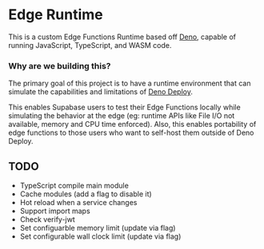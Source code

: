 # Edge Runtime

This is a custom Edge Functions Runtime based off [Deno](https://deno.land), capable of running JavaScript, TypeScript, and WASM code.


### Why are we building this?

The primary goal of this project is to have a runtime environment that can simulate the capabilities and limitations of [Deno Deploy](https://deno.com/deploy).

This enables Supabase users to test their Edge Functions locally while simulating the behavior at the edge (eg: runtime APIs like File I/O not available, memory and CPU time enforced).
Also, this enables portability of edge functions to those users who want to self-host them outside of Deno Deploy.

## TODO

* TypeScript compile main module
* Cache modules (add a flag to disable it)
* Hot reload when a service changes
* Support import maps
* Check verify-jwt
* Set configuarble memory limit (update via flag)
* Set configurable wall clock limit (update via flag)
